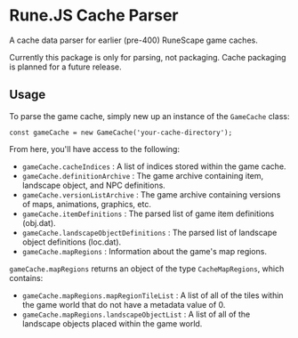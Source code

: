 # Rune.JS Cache Parser

A cache data parser for earlier (pre-400) RuneScape game caches.

Currently this package is only for parsing, not packaging. Cache packaging is planned for a future release.

## Usage

To parse the game cache, simply new up an instance of the `GameCache` class:

`const gameCache = new GameCache('your-cache-directory');`

From here, you'll have access to the following:

- `gameCache.cacheIndices` : A list of indices stored within the game cache.
- `gameCache.definitionArchive` : The game archive containing item, landscape object, and NPC definitions.
- `gameCache.versionListArchive` : The game archive containing versions of maps, animations, graphics, etc.
- `gameCache.itemDefinitions` : The parsed list of game item definitions (obj.dat).
- `gameCache.landscapeObjectDefinitions` : The parsed list of landscape object definitions (loc.dat).
- `gameCache.mapRegions` : Information about the game's map regions.

`gameCache.mapRegions` returns an object of the type `CacheMapRegions`, which contains:

- `gameCache.mapRegions.mapRegionTileList` : A list of all of the tiles within the game world that do not have a metadata value of 0.
- `gameCache.mapRegions.landscapeObjectList` : A list of all of the landscape objects placed within the game world.

